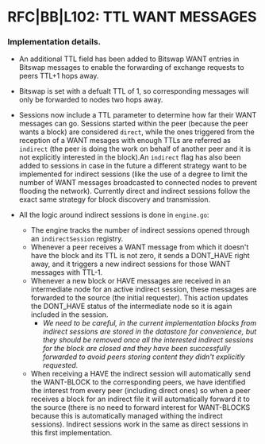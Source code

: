 # RFC|BB|L102: TTL WANT MESSAGES
### Implementation details.
<!-- Add references to code once performed the unit tests -->
* An additional TTL field has been added to Bitswap WANT entries in Bitswap messages to
enable the forwarding of exchange requests to peers TTL+1 hops away.
* Bitswap is set with a defualt TTL of 1, so corresponding messages will only be forwarded
to nodes two hops away.
* Sessions now include a TTL parameter to determine how far their WANT messages can go. Sessions started within the peer (because the peer wants a block) are considered `direct`, while the ones triggered from the reception of a WANT mesages with enough TTLs are referred as `indirect` (the peer is doing the work on behalf of another peer and it is not explicitly interested in the block).An `indirect` flag has also been added to sessions in case in the future a different strategy want
to be implemented for indirect sessions (like the use of a degree to limit the number of WANT messages broadcasted to connected nodes to prevent flooding the network). Currently direct and indirect sessions follow the exact same strategy for block discovery and transmission.

* All the logic around indirect sessions is done in `engine.go`:
    - The engine tracks the number of indirect sessions opened through an `indirectSession` registry.
    - Whenever a peer receives a WANT message from which it doesn't have the block and its TTL is not zero, it sends a DONT_HAVE right away, and it triggers a new indirect sessions for those WANT messages with TTL-1.
    - Whenever a new block or HAVE messages are received in an intermediate node for an active indirect session, these messages are forwarded to the source (the initial requester). This action updates the DONT_HAVE status of the intermediate node so it is again included in the session. 
        - _We need to be careful, in the current implementation blocks from indirect sessions are stored in the datastore for convenience, but they should be removed once all the interested indirect sessions for the block are closed and they have been successfully forwarded to avoid peers storing content they didn't explicitly requested._
    - When receiving a HAVE the indirect session will automatically send the WANT-BLOCK to the corresponding peers, we have identified the interest from every peer (including direct ones) so when a peer receives a block for an indirect file it will automatically forward it to the source (there is no need to forward interest for WANT-BLOCKS because this is automatically managed withing the indirect sessions). Indirect sessions work in the same as direct sessions in this first implementation.